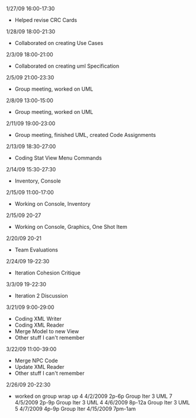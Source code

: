 1/27/09 16:00-17:30

  * Helped revise CRC Cards

1/28/09 18:00-21:30

  * Collaborated on creating Use Cases

2/3/09 18:00-21:00

  * Collaborated on creating uml Specification

2/5/09 21:00-23:30

  * Group meeting, worked on UML

2/8/09 13:00-15:00

  * Group meeting, worked on UML

2/11/09 19:00-23:00

  * Group meeting, finished UML, created Code Assignments

2/13/09 18:30-27:00

  * Coding Stat View Menu Commands

2/14/09 15:30-27:30

  * Inventory, Console

2/15/09 11:00-17:00

  * Working on Console, Inventory

2/15/09 20-27

  * Working on Console, Graphics, One Shot Item

2/20/09 20-21

  * Team Evaluations

2/24/09 19-22:30

  * Iteration Cohesion Critique

3/3/09 19-22:30

  * Iteration 2 Discussion

3/21/09 9:00-29:00

  * Coding XML Writer
  * Coding XML Reader
  * Merge Model to new View
  * Other stuff I can't remember

3/22/09 11:00-39:00

  * Merge NPC Code
  * Update XML Reader
  * Other stuff I can't remember

2/26/09 20-22:30

  * worked on group wrap up
4 4/2/2009 2p-6p Group Iter
3 UML 7 4/5/2009 2p-9p Group Iter
3 UML 4 4/6/2009 8p-12a Group Iter
3 UML 5 4/7/2009 4p-9p Group Iter
4/15/2009 7pm-1am